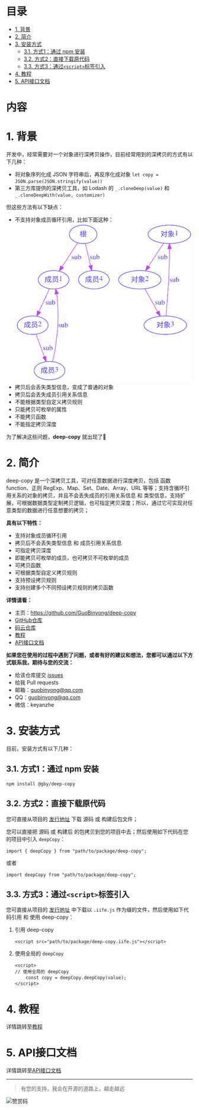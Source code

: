 [教程]: ./doc/教程.md
[API接口文档]: ./doc/API.md

[GitHub仓库]: https://github.com/GuoBinyong/deep-copy
[发行地址]: https://github.com/GuoBinyong/deep-copy/releases
[issues]: https://github.com/GuoBinyong/deep-copy/issues

[码云仓库]: https://gitee.com/guobinyong/deep-copy



[循环引用]: ./docs/assets/循环引用.svg

目录
=========

<!-- TOC -->

- [1. 背景](#1-背景)
- [2. 简介](#2-简介)
- [3. 安装方式](#3-安装方式)
    - [3.1. 方式1：通过 npm 安装](#31-方式1通过-npm-安装)
    - [3.2. 方式2：直接下载原代码](#32-方式2直接下载原代码)
    - [3.3. 方式3：通过`<script>`标签引入](#33-方式3通过script标签引入)
- [4. 教程](#4-教程)
- [5. API接口文档](#5-api接口文档)

<!-- /TOC -->


内容
=====



# 1. 背景
开发中，经常需要对一个对象进行深拷贝操作，目前经常用到的深拷贝的方式有以下几种：
- 将对象序列化成 JSON 字符串后，再反序化成对象 `let copy = JSON.parse(JSON.stringify(value))`
- 第三方库提供的深拷贝工具，如 Lodash 的 `_.cloneDeep(value)` 和 `_.cloneDeepWith(value, customizer)`

但这些方法有以下缺点：
- 不支持对象成员循环引用，比如下面这种：
   ![循环引用][]
- 拷贝后会丢失类型信息，变成了普通的对象
- 拷贝后会丢失成员引用关系信息
- 不能根据类型自定义拷贝规则
- 只能拷贝可枚举的属性
- 不能拷贝函数
- 不能指定拷贝深度


为了解决这些问题，**deep-copy** 就出现了👏




# 2. 简介
deep-copy 是一个深拷贝工具，可对任意数据进行深度拷贝，包括 函数 function、正则 RegExp、Map、Set、Date、Array、URL 等等；支持含循环引用关系的对象的拷贝，并且不会丢失成员的引用关系信息 和 类型信息，支持扩展，可根据数据类型定制拷贝逻辑，也可指定拷贝深度；所以，通过它可实现对任意类型的数据进行任意想要的拷贝；

**具有以下特性：**  
- 支持对象成员循环引用
- 拷贝后不会丢失类型信息 和 成员引用关系信息
- 可指定拷贝深度
- 即能拷贝可枚举的成员，也可拷贝不可枚举的成员
- 可拷贝函数
- 可根据类型自定义拷贝规则
- 支持预设拷贝规则
- 支持创建多个不同预设拷贝规则的拷贝函数

**详情请看：**  
- 主页：<https://github.com/GuoBinyong/deep-copy>
- [GitHub仓库][]
- [码云仓库][]
- [教程][]
- [API接口文档][]


**如果您在使用的过程中遇到了问题，或者有好的建议和想法，您都可以通过以下方式联系我，期待与您的交流：**
- 给该仓库提交 [issues][]
- 给我 Pull requests
- 邮箱：<guobinyong@qq.com>
- QQ：guobinyong@qq.com
- 微信：keyanzhe





# 3. 安装方式
目前，安装方式有以下几种：


## 3.1. 方式1：通过 npm 安装
```
npm install @gby/deep-copy
```

## 3.2. 方式2：直接下载原代码
您可直接从项目的 [发行地址][] 下载 源码 或 构建后包文件；

您可以直接把 源码 或 构建后 的包拷贝到您的项目中去；然后使用如下代码在您的项目中引入 `deepCopy`：
```
import { deepCopy } from "path/to/package/deep-copy";
```
或者
```
import deepCopy from "path/to/package/deep-copy";
```



## 3.3. 方式3：通过`<script>`标签引入
您可直接从项目的 [发行地址][] 中下载以 `.iife.js` 作为缀的文件，然后使用如下代码引用 和 使用 deep-copy：


1. 引用 deep-copy
   ```
   <script src="path/to/package/deep-copy.iife.js"></script>
   ```
   
2. 使用全局的 `deepCopy`
   ```
   <script>
   // 使用全局的 deepCopy
       const copy = deepCopy.deepCopy(value);
   </script>
   ```

# 4. 教程
详情跳转至[教程][]

# 5. API接口文档
详情跳转至[API接口文档][]



--------------------

> 有您的支持，我会在开源的道路上，越走越远

![赞赏码](https://i.loli.net/2020/04/08/PGsAEqdJCin1oQL.jpg)